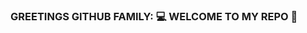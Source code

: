 ### GREETINGS GITHUB FAMILY: :computer: WELCOME TO MY REPO :space_invader:

<!--
**aayushisinghgaharwar/aayushisinghgaharwar** is a ✨ _special_ ✨ repository because its `README.md` (this file) appears on your GitHub profile.

:books: I am a graduate student pursuing Master of Science degree in Business Intelligence & Analytics from Stevens Institute of Technology with a GPA of 3.79.

:trophy: Demonstrated success throughout high school and prospered Bachelor of Engineering undergraduate degree in Computer Science.

:horse_racing: I am actively searching full time opportunities to contribute, improve, showcase skills my skills for a role as I graduate in May 2021.

:information_desk_person: In order describe myself in one line, I would state a question I ask myself everyday: "How far can you go to get what you yearn for?" I pine everyday to perform tasks and prove a fine day worth spent. I tend to attain strong interpersonal skills, disciplined work habits and rigorous commitment to quality along with extensive experience public speaking. As I started to study computer science subjects during my undergraduate degree and engaged myself deeply to grasp essential & practical knowledge of computer and software engineering technologies and techniques.  My passion for databases and programming assisted me to unveil my interest towards data, its handling tools and the way we craft it to manage it on a large scale. I am passionate about making a positive difference in the world through innovation and making the world witness an ease for handling the data they have.

:heart_decoration: I wholeheartedly believe that the interpretation, understanding, and organization of data is the most important aspect of any business looking towards future prospects. Development of these data interpretation processes are key if they are to be at all successful in their implementation. I've spent the majority of my career attaining education & trying to cultivate my analytical skills and utilize them to maximize accurate data endorsement. 

